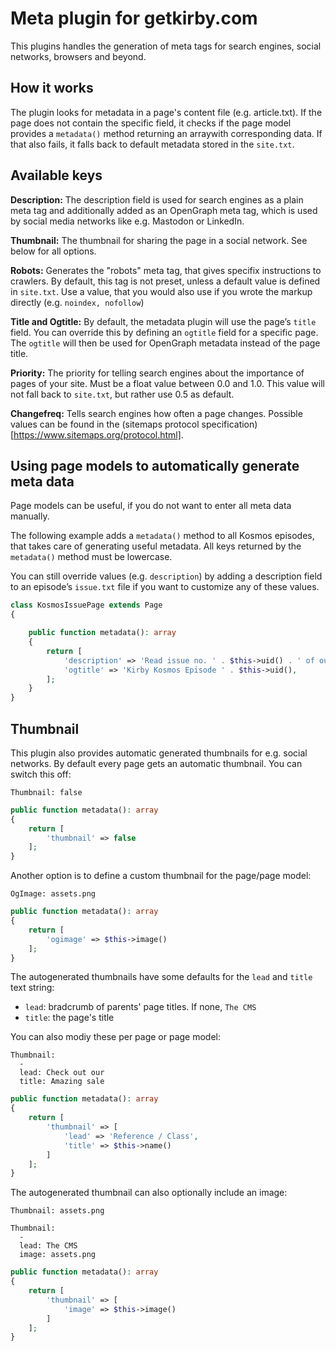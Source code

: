 # Meta plugin for getkirby.com

This plugins handles the generation of meta tags for search engines, social networks, browsers and beyond.

## How it works

The plugin looks for metadata in a page's content file (e.g. article.txt). If the page does not contain the specific field, it checks if the page model provides a `metadata()` method returning an arraywith corresponding data. If that also fails, it falls back to default metadata stored in the `site.txt`.

## Available keys

**Description:** The description field is used for search engines as a plain meta tag and additionally added as an OpenGraph meta tag, which is used by social media networks like e.g. Mastodon or LinkedIn.

**Thumbnail:** The thumbnail for sharing the page in a social network. See below for all options.

**Robots:** Generates the "robots" meta tag, that gives specifix instructions to crawlers. By default, this tag is not preset, unless a default value is defined in `site.txt`. Use a value, that you would also use if you wrote the markup directly (e.g. `noindex, nofollow`)

**Title and Ogtitle:** By default, the metadata plugin will use the page’s `title` field. You can override this by defining an `ogtitle` field for a specific page. The `ogtitle` will then be used for OpenGraph metadata instead of the page title.

**Priority:** The priority for telling search engines about the importance of pages of your site. Must be a float value between 0.0 and 1.0. This value will not fall back to `site.txt`, but rather use 0.5 as default.

**Changefreq:** Tells search engines how often a page changes. Possible values can be found in the (sitemaps protocol specification)[https://www.sitemaps.org/protocol.html].

## Using page models to automatically generate meta data

Page models can be useful, if you do not want to enter all meta data manually.

The following example adds a `metadata()` method to all Kosmos episodes, that takes care of generating useful metadata. All keys returned by the `metadata()` method must be lowercase.

You can still override values (e.g. `description`) by adding a description field to an episode’s `issue.txt` file if you want to customize any of these values.

```php
class KosmosIssuePage extends Page
{

    public function metadata(): array
    {
        return [
            'description' => 'Read issue no. ' . $this->uid() . ' of our montly newsletter online.',
            'ogtitle' => 'Kirby Kosmos Episode ' . $this->uid(),
        ];
    }
}
```

## Thumbnail

This plugin also provides automatic generated thumbnails for e.g. social networks. By default every page gets an automatic thumbnail. You can switch this off:

```
Thumbnail: false
```

```php
public function metadata(): array
{
    return [
        'thumbnail' => false
    ];
}
```

Another option is to define a custom thumbnail for the page/page model:

```
OgImage: assets.png
```

```php
public function metadata(): array
{
    return [
        'ogimage' => $this->image()
    ];
}
```

The autogenerated thumbnails have some defaults for the `lead` and `title` text string:

- `lead`: bradcrumb of parents' page titles. If none, `The CMS`
- `title`: the page's title

You can also modiy these per page or page model:

```
Thumbnail: 
  -
  lead: Check out our
  title: Amazing sale
```

```php
public function metadata(): array
{
    return [
        'thumbnail' => [
            'lead' => 'Reference / Class',
            'title' => $this->name()
        ]
    ];
}
```

The autogenerated thumbnail can also optionally include an image:

```
Thumbnail: assets.png
```

```
Thumbnail: 
  -
  lead: The CMS
  image: assets.png
```

```php
public function metadata(): array
{
    return [
        'thumbnail' => [
            'image' => $this->image()
        ]
    ];
}
```

